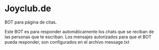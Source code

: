 # Joyclub.de
BOT para página de citas.

Este BOT es para responder automáticamente los chats que se reciban de las personas que te escriban. Los mensajes autorizados para que el BOT pueda responder, son configurados en el archivo message.txt
